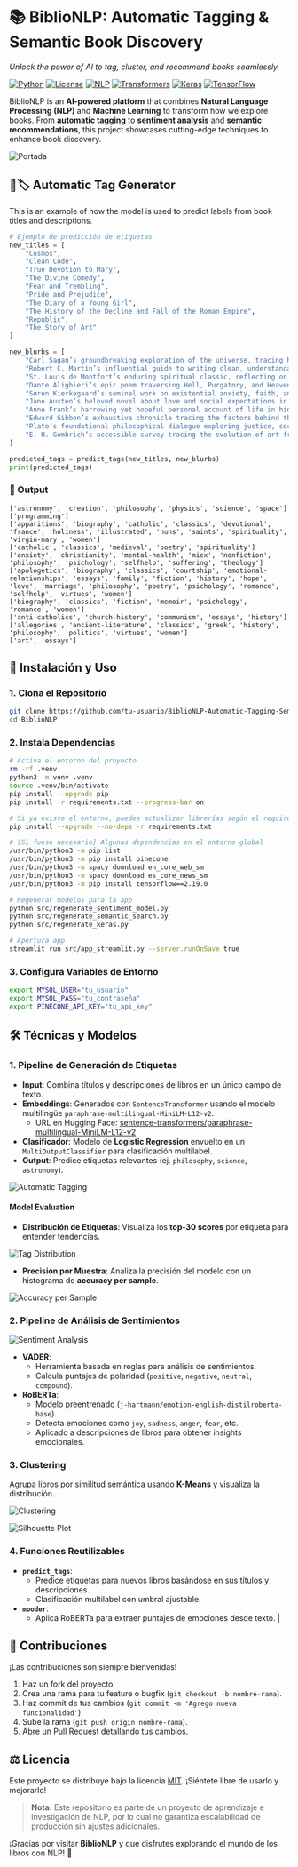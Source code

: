 # 📚 **BiblioNLP: Automatic Tagging & Semantic Book Discovery**

*Unlock the power of AI to tag, cluster, and recommend books seamlessly.*

[![Python](https://img.shields.io/badge/Python-3.9%2B-blue.svg)](https://www.python.org/)
[![License](https://img.shields.io/badge/License-MIT-yellow.svg)](LICENSE)
[![NLP](https://img.shields.io/badge/NLP-Sentiment%20Analysis-green)](https://www.nltk.org/)
[![Transformers](https://img.shields.io/badge/Transformers-Hugging%20Face-orange)](https://huggingface.co/)
[![Keras](https://img.shields.io/badge/Keras-Deep%20Learning-red)](https://keras.io/)
[![TensorFlow](https://img.shields.io/badge/TensorFlow-2.x-orange)](https://www.tensorflow.org/)

BiblioNLP is an **AI-powered platform** that combines **Natural Language Processing (NLP)** and **Machine Learning** to transform how we explore books. From **automatic tagging** to **sentiment analysis** and **semantic recommendations**, this project showcases cutting-edge techniques to enhance book discovery.

![Portada](img/tag_wordcloud.jpg)

## 🤖🏷️ Automatic Tag Generator

This is an example of how the model is used to predict labels from book titles and descriptions.

```python
# Ejemplo de predicción de etiquetas
new_titles = [
    "Cosmos",
    "Clean Code",
    "True Devotion to Mary",
    "The Divine Comedy",
    "Fear and Trembling",
    "Pride and Prejudice",
    "The Diary of a Young Girl",
    "The History of the Decline and Fall of the Roman Empire",
    "Republic",
    "The Story of Art"
]

new_blurbs = [
    "Carl Sagan’s groundbreaking exploration of the universe, tracing humanity’s quest to understand the cosmos.",
    "Robert C. Martin’s influential guide to writing clean, understandable, and maintainable code.",
    "St. Louis de Montfort’s enduring spiritual classic, reflecting on the profound significance of devotion to the Virgin Mary.",
    "Dante Alighieri’s epic poem traversing Hell, Purgatory, and Heaven, illuminating the depths of human nature and redemption.",
    "Søren Kierkegaard’s seminal work on existential anxiety, faith, and the leap beyond rational understanding.",
    "Jane Austen’s beloved novel about love and social expectations in Georgian England.",
    "Anne Frank’s harrowing yet hopeful personal account of life in hiding during World War II.",
    "Edward Gibbon’s exhaustive chronicle tracing the factors behind the collapse of the Roman Empire.",
    "Plato’s foundational philosophical dialogue exploring justice, society, and the ideal state.",
    "E. H. Gombrich’s accessible survey tracing the evolution of art from prehistoric times to the modern era."
]

predicted_tags = predict_tags(new_titles, new_blurbs)
print(predicted_tags)
```

### 🧾 Output

```text
['astronomy', 'creation', 'philosophy', 'physics', 'science', 'space']
['programming']
['apparitions', 'biography', 'catholic', 'classics', 'devotional', 'france', 'holiness', 'illustrated', 'nuns', 'saints', 'spirituality', 'virgin-mary', 'women']
['catholic', 'classics', 'medieval', 'poetry', 'spirituality']
['anxiety', 'christianity', 'mental-health', 'miex', 'nonfiction', 'philosophy', 'psichology', 'selfhelp', 'suffering', 'theology']
['apologetics', 'biography', 'classics', 'courtship', 'emotional-relationships', 'essays', 'family', 'fiction', 'history', 'hope', 'love', 'marriage', 'philosophy', 'poetry', 'psichology', 'romance', 'selfhelp', 'virtues', 'women']
['biography', 'classics', 'fiction', 'memoir', 'psichology', 'romance', 'women']
['anti-catholics', 'church-history', 'communism', 'essays', 'history']
['allegories', 'ancient-literature', 'classics', 'greek', 'history', 'philosophy', 'politics', 'virtues', 'women']
['art', 'essays']
```

## 🚀 Instalación y Uso

### 1. Clona el Repositorio

```bash
git clone https://github.com/tu-usuario/BiblioNLP-Automatic-Tagging-Semantic-Book-Search.git
cd BiblioNLP
```

### 2. Instala Dependencias

```bash
# Activa el entorno del proyecto
rm -rf .venv
python3 -m venv .venv
source .venv/bin/activate
pip install --upgrade pip
pip install -r requirements.txt --progress-bar on

# Si ya existe el entorno, puedes actualizar librerías según el requirements
pip install --upgrade --no-deps -r requirements.txt

# [Si fuese necesario] Algunas dependencias en el entorno global
/usr/bin/python3 -m pip list
/usr/bin/python3 -m pip install pinecone
/usr/bin/python3 -m spacy download en_core_web_sm
/usr/bin/python3 -m spacy download es_core_news_sm
/usr/bin/python3 -m pip install tensorflow==2.19.0

# Regenerar modelos para la app
python src/regenerate_sentiment_model.py
python src/regenerate_semantic_search.py
python src/regenerate_keras.py

# Apertura app
streamlit run src/app_streamlit.py --server.runOnSave true
```

### 3. Configura Variables de Entorno

```bash
export MYSQL_USER="tu_usuario"
export MYSQL_PASS="tu_contraseña"
export PINECONE_API_KEY="tu_api_key"
```

## 🛠 Técnicas y Modelos

### 1. **Pipeline de Generación de Etiquetas**

- **Input**: Combina títulos y descripciones de libros en un único campo de texto.
- **Embeddings**: Generados con `SentenceTransformer` usando el modelo multilingüe `paraphrase-multilingual-MiniLM-L12-v2`.
  - URL en Hugging Face: [sentence-transformers/paraphrase-multilingual-MiniLM-L12-v2](https://huggingface.co/sentence-transformers/paraphrase-multilingual-MiniLM-L12-v2)
- **Clasificador**: Modelo de **Logistic Regression** envuelto en un `MultiOutputClassifier` para clasificación multilabel.
- **Output**: Predice etiquetas relevantes (ej. `philosophy`, `science`, `astronomy`).

![Automatic Tagging](img/streamlit_app.jpg)

#### Model Evaluation

- **Distribución de Etiquetas**: Visualiza los **top-30 scores** por etiqueta para entender tendencias.

![Tag Distribution](img/f1_score_per_tag.jpg)

- **Precisión por Muestra**: Analiza la precisión del modelo con un histograma de **accuracy per sample**.

![Accuracy per Sample](img/accuracy_per_sample_hist.jpg)

### 2. **Pipeline de Análisis de Sentimientos**

![Sentiment Analysis](img/roberta-emotions.jpg)

- **VADER**:
  - Herramienta basada en reglas para análisis de sentimientos.
  - Calcula puntajes de polaridad (`positive`, `negative`, `neutral`, `compound`).
- **RoBERTa**:
  - Modelo preentrenado (`j-hartmann/emotion-english-distilroberta-base`).
  - Detecta emociones como `joy`, `sadness`, `anger`, `fear`, etc.
  - Aplicado a descripciones de libros para obtener insights emocionales.

### 3. **Clustering**

Agrupa libros por similitud semántica usando **K-Means** y visualiza la distribución.

![Clustering](img/clustering_books.jpg)

![Silhouette Plot](img/silhouette_plot_no_tags.jpg)

### 4. **Funciones Reutilizables**

- **`predict_tags`**:
  - Predice etiquetas para nuevos libros basándose en sus títulos y descripciones.
  - Clasificación multilabel con umbral ajustable.
- **`mooder`**:
  - Aplica RoBERTa para extraer puntajes de emociones desde texto.                         |

## 🙌 Contribuciones

¡Las contribuciones son siempre bienvenidas!

1. Haz un fork del proyecto.
2. Crea una rama para tu feature o bugfix (`git checkout -b nombre-rama`).
3. Haz commit de tus cambios (`git commit -m 'Agrego nueva funcionalidad'`).
4. Sube la rama (`git push origin nombre-rama`).
5. Abre un Pull Request detallando tus cambios.

## ⚖️ Licencia

Este proyecto se distribuye bajo la licencia [MIT](LICENSE). ¡Siéntete libre de usarlo y mejorarlo!

> **Nota:** Este repositorio es parte de un proyecto de aprendizaje e investigación de NLP, por lo cual no garantiza escalabilidad de producción sin ajustes adicionales.

¡Gracias por visitar **BiblioNLP** y que disfrutes explorando el mundo de los libros con NLP! 🎉
